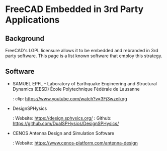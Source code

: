 # FreeCAD Embedded in 3rd Party Applications

## Background

FreeCAD\'s LGPL licensure allows it to be embedded and rebranded in 3rd party software. This page is a list known software that employ this strategy.

## Software

-   SAMUEL EPFL - Laboratory of Earthquake Engineering and Structural Dynamics (EESD) École Polytechnique Fédérale de Lausanne

    :   clip: <https://www.youtube.com/watch?v=3Fj3wzeikqg>
-   DesignSPHysics

    :   Website: <https://design.sphysics.org/>
    :   Github: <https://github.com/DualSPHysics/DesignSPHysics/>
-   CENOS Antenna Design and Simulation Software

    :   Website: <https://www.cenos-platform.com/antenna-design>
